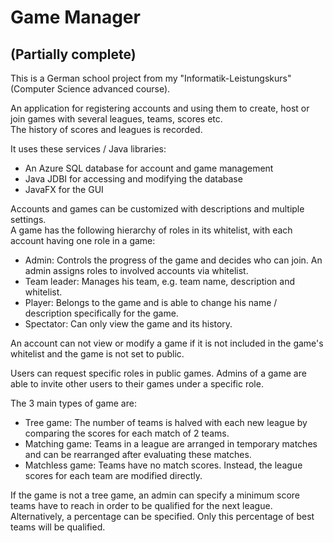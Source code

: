 # Game Manager
## (Partially complete)
This is a German school project from my "Informatik-Leistungskurs" (Computer Science advanced course).

An application for registering accounts and using them to create, host or join games with several leagues, teams, scores etc.  
The history of scores and leagues is recorded.

It uses these services / Java libraries:
- An Azure SQL database for account and game management
- Java JDBI for accessing and modifying the database
- JavaFX for the GUI

Accounts and games can be customized with descriptions and multiple settings.  
A game has the following hierarchy of roles in its whitelist, with each account having one role in a game:
- Admin: Controls the progress of the game and decides who can join. An admin assigns roles to involved accounts via whitelist.
- Team leader: Manages his team, e.g. team name, description and whitelist.
- Player: Belongs to the game and is able to change his name / description specifically for the game.
- Spectator: Can only view the game and its history.

An account can not view or modify a game if it is not included in the game's whitelist and the game is not set to public.

Users can request specific roles in public games. Admins of a game are able to invite other users to their games under a specific role.

The 3 main types of game are:
- Tree game: The number of teams is halved with each new league by comparing the scores for each match of 2 teams.
- Matching game: Teams in a league are arranged in temporary matches and can be rearranged after evaluating these matches.
- Matchless game: Teams have no match scores. Instead, the league scores for each team are modified directly.

If the game is not a tree game, an admin can specify a minimum score teams have to reach in order to be qualified for the next league.  
Alternatively, a percentage can be specified. Only this percentage of best teams will be qualified.
